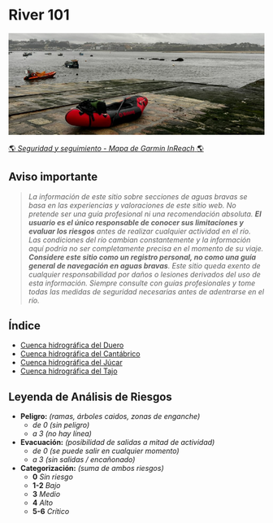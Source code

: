 # River 101
![](./misc/images/portada.jpg)

[:earth_americas: *Seguridad y seguimiento - Mapa de Garmin InReach* :earth_americas:](https://share.garmin.com/gpalacios82)


## Aviso importante
>*La información de este sitio sobre secciones de aguas bravas se basa en las experiencias y valoraciones de este sitio web. No pretende ser una guía profesional ni una recomendación absoluta. **El usuario es el único responsable de conocer sus limitaciones y evaluar los riesgos** antes de realizar cualquier actividad en el río. Las condiciones del río cambian constantemente y la información aquí podría no ser completamente precisa en el momento de su viaje. **Considere este sitio como un registro personal, no como una guía general de navegación en aguas bravas**. Este sitio queda exento de cualquier responsabilidad por daños o lesiones derivados del uso de esta información. Siempre consulte con guías profesionales y tome todas las medidas de seguridad necesarias antes de adentrarse en el río.*

## Índice
* [Cuenca hidrográfica del Duero](./CHD/)
* [Cuenca hidrográfica del Cantábrico](./CHC/)
* [Cuenca hidrográfica del Júcar](./CHJ/)
* [Cuenca hidrográfica del Tajo](./CHT/)


## Leyenda de Análisis de Riesgos
* **Peligro:** *(ramas, árboles caidos, zonas de enganche)*
    * *de 0 (sin peligro)*
    * *a 3 (no hay línea)*
* **Evacuación:** *(posibilidad de salidas a mitad de actividad)*
    * *de 0 (se puede salir en cualquier momento)*
    * *a 3 (sin salidas / encañonado)* 
* **Categorización:** *(suma de ambos riesgos)*
    * **0** *Sin riesgo*
    * **1-2** *Bajo*
    * **3** *Medio*
    * **4** *Alto*
    * **5-6** *Crítico*